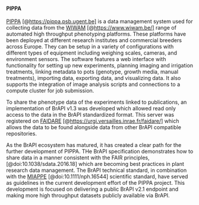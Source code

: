 #### PIPPA

<!-- Rafael -->
[PIPPA](https://pippa.psb.ugent.be) [@https://pippa.psb.ugent.be] is a data management system used for collecting data from the [WIWAM](https://www.wiwam.be/) [@https://www.wiwam.be/] range of automated high throughput phenotyping platforms. These platforms have been deployed at different research institutes and commercial breeders across Europe. They can be setup in a variety of configurations with different types of equipment including weighing scales, cameras, and environment sensors. The software features a web interface with functionality for setting up new experiments, planning imaging and irrigation treatments, linking metadata to pots (genotype, growth media, manual treatments), importing data, exporting data, and visualizing data. It also supports the integration of image analysis scripts and connections to a compute cluster for job submission.

To share the phenotype data of the experiments linked to publications, an implementation of BrAPI v1.3 was developed which allowed read only access to the data in the BrAPI standardized format. This server was registered on [FAIDARE](https://urgi.versailles.inrae.fr/faidare/) [@https://urgi.versailles.inrae.fr/faidare/] which allows the data to be found alongside data from other BrAPI compatible repositories.

As the BrAPI ecosystem has matured, it has created a clear path for the further development of PIPPA. THe BrAPI specification demonstrates how to share data in a manner consistent with the FAIR principles, [@doi:10.1038/sdata.2016.18] which are becoming best practices in plant research data management. The BrAPI technical standard, in combination with the [MIAPPE](https://www.miappe.org/) [@doi:10.1111/nph.16544] scientific standard, have served as guidelines in the current development effort of the PIPPA project. This development is focused on delivering a public BrAPI v2.1 endpoint and making more high throughput datasets publicly available via BrAPI.
